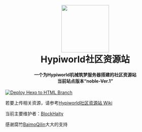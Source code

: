 <h1 align="center">
  <br>
  <a href="https://hypiworldcrs-blockhaity.netlify.app" alt="logo" ><img src="https://hypiworldcrs-blockhaity.netlify.app/image/logo.png" width="150"/></a>
  <br>
  Hypiworld社区资源站
  <br>
</h1>

<h4 align="center">一个为Hypiworld机械筑梦服务器搭建的社区资源站<br>当前站点版本“noble-Ver.1”</h4>

[![Deploy Hexo to HTML Branch](https://github.com/BlockHaity/Hypiworld-Community-Resource-Library/actions/workflows/Build-and-Deploy.yml/badge.svg)](https://github.com/BlockHaity/Hypiworld-Community-Resource-Library/actions/workflows/Build-and-Deploy.yml)

若要上传相关资源，请参考[Hypiworld社区资源站 Wiki](https://hypiworldcrs-blockhaity.netlify.app/wiki)

当前主要维护者：[BlockHaity](https://github/blockhaity/)

感谢腐竹[BaimoQilin](https://github.com/Zhou-Shilin)大大的支持


